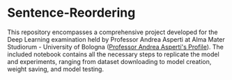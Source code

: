 # Sentence-Reordering

This repository encompasses a comprehensive project developed for the Deep Learning examination held by Professor Andrea Asperti at Alma Mater Studiorum - University of Bologna ([Professor Andrea Asperti's Profile](https://www.unibo.it/sitoweb/andrea.asperti/en)). The included notebook contains all the necessary steps to replicate the model and experiments, ranging from dataset downloading to model creation, weight saving, and model testing.
